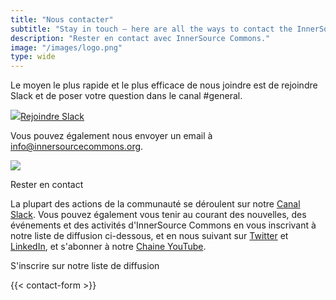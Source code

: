 ```yaml
---
title: "Nous contacter"
subtitle: "Stay in touch — here are all the ways to contact the InnerSource Commons"
description: "Rester en contact avec InnerSource Commons."
image: "/images/logo.png"
type: wide
---
```


<section class="section">
  <div class="container">
    <div class="row align-items-center">
      <div class="col-md-6 order-2 order-md-2">
        <p>Le moyen le plus rapide et le plus efficace de nous joindre est de rejoindre Slack et de poser votre question dans le canal #general. 
        </p>
        <a href="/slack" class="btn btn-primary btn-sm"><img src="/images/slack.png" class="pr-1"/>Rejoindre Slack</a>
        <p class="mt-4">Vous pouvez également nous envoyer un email à <a href="mailto:info@innersourcecommons.org">info@innersourcecommons.org</a>. </p>
      </div>
      <div class="col-md-5 order-1 order-md-1 mb-4 mb-md-0">
        <img src="/images/community/connection.png" class="img-fluid">
      </div>
  </div>
</section>

<section class="section">
  <div class="container section-small shadow rounded-lg px-4 bg-light">
    <div class="row align-items-center justify-content-center text-center text-md-left">
      <div class="col-lg-5 col-md-4 mb-4 mb-md-0">
        <a class="twitter-timeline" data-height="500" data-dnt="true" href="https://twitter.com/InnerSourceOrg?ref_src=twsrc%5Etfw"></a> <script async src="https://platform.twitter.com/widgets.js" charset="utf-8"></script>
      </div>
      <div class="col-md-5 offset-md-1">
        <p class="h2 section-title">Rester en contact</p>
        <p class="mb-4">La plupart des actions de la communauté se déroulent sur notre <a href="https://join.slack.com/t/innersourcecommons/shared_invite/zt-1l4a602b6-DKD0B0Y8~WE4aDf~o1xCRw">Canal Slack</a>. Vous pouvez également vous tenir au courant des nouvelles, des événements et des activités d'InnerSource Commons en vous inscrivant à notre liste de diffusion ci-dessous, et en nous suivant sur <a href="https://twitter.com/InnerSourceOrg">Twitter</a> et <a href="https://www.linkedin.com/company/innersourcecommons">LinkedIn</a>, et s'abonner à notre <a href="https://www.youtube.com/channel/UCoSPSd6Or4F_vpjo4SmyoEA">Chaine YouTube</a>.</p>
        <p class="h3 section-title">S'inscrire sur notre liste de diffusion</p>
        {{< contact-form >}}
      </div>
    </div>
  </div>
</section>
